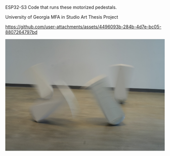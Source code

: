 ESP32-S3 Code that runs these motorized pedestals.

University of Georgia MFA in Studio Art Thesis Project



https://github.com/user-attachments/assets/4496093b-284b-4d7e-bc05-8807264797bd



![Blurry Pedestal](assets/hubrisBlurSmall.jpg)
